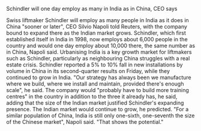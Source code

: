 Schindler will one day employ as many in India as in China, CEO says

Swiss liftmaker Schindler will employ as many people in India as it does in China "sooner or later", CEO Silvio Napoli told Reuters, with the company bound to expand there as the Indian market grows. Schindler, which first established itself in India in 1998, now employs about 6,000 people in the country and would one day employ about 10,000 there, the same number as in China, Napoli said. Urbanising India is a key growth market for liftmakers such as Schindler, particularly as neighbouring China struggles with a real estate crisis. Schindler reported a 5% to 10% fall in new installations by volume in China in its second-quarter results on Friday, while they continued to grow in India. "Our strategy has always been we manufacture where we build, where we install and maintain, provided there's enough scale", he said. The company would "probably have to build more training centres" in the country in addition to the three it already has, he said, adding that the size of the Indian market justified Schindler's expanding presence. The Indian market would continue to grow, he predicted. "For a similar population of China, India is still only one-sixth, one-seventh the size of the Chinese market", Napoli said. "That shows the potential."